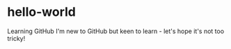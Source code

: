 # hello-world
Learning GitHub
I'm new to GitHub but keen to learn - let's hope it's not too tricky!
